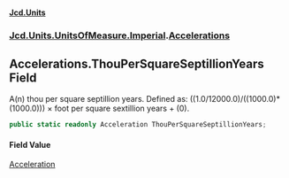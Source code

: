 #### [Jcd.Units](index.md 'index')
### [Jcd.Units.UnitsOfMeasure.Imperial](Jcd.Units.UnitsOfMeasure.Imperial.md 'Jcd.Units.UnitsOfMeasure.Imperial').[Accelerations](Accelerations.md 'Jcd.Units.UnitsOfMeasure.Imperial.Accelerations')

## Accelerations.ThouPerSquareSeptillionYears Field

A(n) thou per square septillion years. Defined as: ((1.0/12000.0)/((1000.0)*(1000.0))) × foot per square sextillion years + (0).

```csharp
public static readonly Acceleration ThouPerSquareSeptillionYears;
```

#### Field Value
[Acceleration](Acceleration.md 'Jcd.Units.UnitTypes.Acceleration')